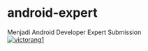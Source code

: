 # android-expert
Menjadi Android Developer Expert Submission\
[![victorang1](https://circleci.com/gh/victorang1/android-expert.svg?style=svg)](https://circleci.com/gh/victorang1/android-expert)
